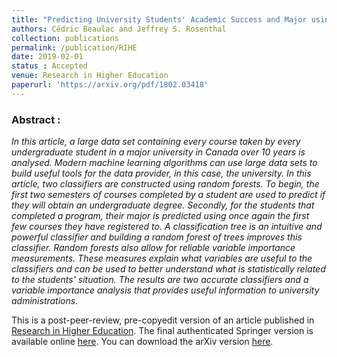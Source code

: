 ```yaml
---
title: "Predicting University Students' Academic Success and Major using Random Forests"
authors: Cédric Beaulac and Jeffrey S. Rosenthal
collection: publications
permalink: /publication/RIHE
date: 2019-02-01
status : Accepted
venue: Research in Higher Education
paperurl: 'https://arxiv.org/pdf/1802.03418'
---
```


### Abstract :

*In this article, a large data set containing every course taken by every undergraduate student in a major university in Canada over 10 years is analysed. Modern machine learning algorithms can use large data sets to build useful tools for the data provider, in this case, the university. In this article, two classifiers are constructed using random forests. To begin, the first two semesters of courses completed by a student are used to predict if they will obtain an undergraduate degree. Secondly, for the students that completed a program, their major is predicted using once again the first few courses they have registered to. A classification tree is an intuitive and powerful classifier and building a random forest of trees improves this classifier. Random forests also allow for reliable variable importance measurements. These measures explain what variables are useful to the classifiers and can be used to better understand what is statistically related to the students' situation. The results are two accurate classifiers and a variable importance analysis that provides useful information to university administrations.*

This is a post-peer-review, pre-copyedit version of an article published in [Research in Higher Education](https://link.springer.com/journal/11162). The final authenticated Springer version is available online [here](http://dx.doi.org/10.1007/s11162-019-09546-y). You can download the arXiv version [here](https://arxiv.org/pdf/1802.03418).

